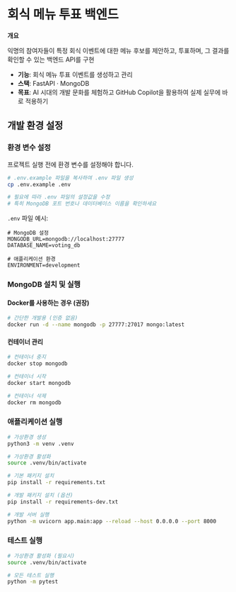 # 회식 메뉴 투표 백엔드

**개요**

익명의 참여자들이 특정 회식 이벤트에 대한 메뉴 후보를 제안하고, 투표하며, 그 결과를 확인할 수 있는 백엔드 API를 구현

- **기능**: 회식 메뉴 투표 이벤트를 생성하고 관리
- **스택**: FastAPI · MongoDB
- **목표**: AI 시대의 개발 문화를 체험하고 GitHub Copilot을 활용하여 실제 실무에 바로 적용하기

## 개발 환경 설정

### 환경 변수 설정

프로젝트 실행 전에 환경 변수를 설정해야 합니다.

```bash
# .env.example 파일을 복사하여 .env 파일 생성
cp .env.example .env

# 필요에 따라 .env 파일의 설정값을 수정
# 특히 MongoDB 포트 번호나 데이터베이스 이름을 확인하세요
```

`.env` 파일 예시:
```env
# MongoDB 설정
MONGODB_URL=mongodb://localhost:27777
DATABASE_NAME=voting_db

# 애플리케이션 환경
ENVIRONMENT=development
```

### MongoDB 설치 및 실행

#### Docker를 사용하는 경우 (권장)

```bash
# 간단한 개발용 (인증 없음)
docker run -d --name mongodb -p 27777:27017 mongo:latest
```

#### 컨테이너 관리

```bash
# 컨테이너 중지
docker stop mongodb

# 컨테이너 시작
docker start mongodb

# 컨테이너 삭제
docker rm mongodb
```

### 애플리케이션 실행

```bash
# 가상환경 생성
python3 -m venv .venv

# 가상환경 활성화
source .venv/bin/activate

# 기본 패키지 설치
pip install -r requirements.txt

# 개발 패키지 설치 (옵션)
pip install -r requirements-dev.txt

# 개발 서버 실행
python -m uvicorn app.main:app --reload --host 0.0.0.0 --port 8000
```

### 테스트 실행

```bash
# 가상환경 활성화 (필요시)
source .venv/bin/activate

# 모든 테스트 실행
python -m pytest
```
